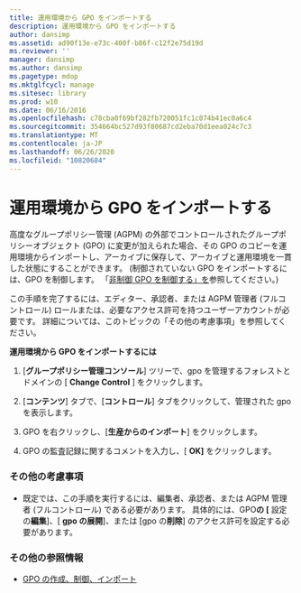 ```yaml
---
title: 運用環境から GPO をインポートする
description: 運用環境から GPO をインポートする
author: dansimp
ms.assetid: ad90f13e-e73c-400f-b86f-c12f2e75d19d
ms.reviewer: ''
manager: dansimp
ms.author: dansimp
ms.pagetype: mdop
ms.mktglfcycl: manage
ms.sitesec: library
ms.prod: w10
ms.date: 06/16/2016
ms.openlocfilehash: c78cba0f69bf282fb720051fc1c074b41ec0a6c4
ms.sourcegitcommit: 354664bc527d93f80687cd2eba70d1eea024c7c3
ms.translationtype: MT
ms.contentlocale: ja-JP
ms.lasthandoff: 06/26/2020
ms.locfileid: "10820684"
---
```

# 運用環境から GPO をインポートする


高度なグループポリシー管理 (AGPM) の外部でコントロールされたグループポリシーオブジェクト (GPO) に変更が加えられた場合、その GPO のコピーを運用環境からインポートし、アーカイブに保存して、アーカイブと運用環境を一貫した状態にすることができます。 (制御されていない GPO をインポートするには、GPO を制御します。 「[非制御 GPO を制御する」を](control-an-uncontrolled-gpo-agpm30ops.md)参照してください。)

この手順を完了するには、エディター、承認者、または AGPM 管理者 (フルコントロール) ロールまたは、必要なアクセス許可を持つユーザーアカウントが必要です。 詳細については、このトピックの「その他の考慮事項」を参照してください。

**運用環境から GPO をインポートするには**

1.  [**グループポリシー管理コンソール**] ツリーで、gpo を管理するフォレストとドメインの [ **Change Control** ] をクリックします。

2.  [**コンテンツ**] タブで、[**コントロール**] タブをクリックして、管理された gpo を表示します。

3.  GPO を右クリックし、[**生産からのインポート**] をクリックします。

4.  GPO の監査記録に関するコメントを入力し、[ **OK]** をクリックします。

### その他の考慮事項

-   既定では、この手順を実行するには、編集者、承認者、または AGPM 管理者 (フルコントロール) である必要があります。 具体的には、GPO**の [** 設定の**編集**]、[ **gpo の展開**]、または [gpo の**削除**] のアクセス許可を設定する必要があります。

### その他の参照情報

-   [GPO の作成、制御、インポート](creating-controlling-or-importing-a-gpo-editor-agpm30ops.md)

 

 





